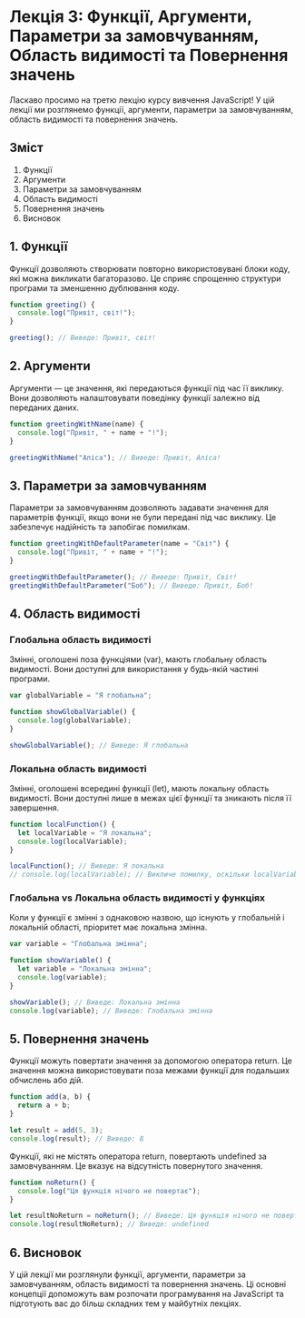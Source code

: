 # Лекція 3: Функції, Аргументи, Параметри за замовчуванням, Область видимості та Повернення значень

Ласкаво просимо на третю лекцію курсу вивчення JavaScript! У цій лекції ми розглянемо функції, аргументи, параметри за замовчуванням, область видимості та повернення значень.

## Зміст

1. Функції
2. Аргументи
3. Параметри за замовчуванням
4. Область видимості
5. Повернення значень
6. Висновок

## 1. Функції

Функції дозволяють створювати повторно використовувані блоки коду, які можна викликати багаторазово. Це сприяє спрощенню структури програми та зменшенню дублювання коду.

```javascript
function greeting() {
  console.log("Привіт, світ!");
}

greeting(); // Виведе: Привіт, світ!
```

## 2. Аргументи

Аргументи — це значення, які передаються функції під час її виклику. Вони дозволяють налаштовувати поведінку функції залежно від переданих даних.

```javascript
function greetingWithName(name) {
  console.log("Привіт, " + name + "!");
}

greetingWithName("Аліса"); // Виведе: Привіт, Аліса!
```

## 3. Параметри за замовчуванням

Параметри за замовчуванням дозволяють задавати значення для параметрів функції, якщо вони не були передані під час виклику. Це забезпечує надійність та запобігає помилкам.

```javascript
function greetingWithDefaultParameter(name = "Світ") {
  console.log("Привіт, " + name + "!");
}

greetingWithDefaultParameter(); // Виведе: Привіт, Світ!
greetingWithDefaultParameter("Боб"); // Виведе: Привіт, Боб!
```

## 4. Область видимості

### Глобальна область видимості

Змінні, оголошені поза функціями (var), мають глобальну область видимості. Вони доступні для використання у будь-якій частині програми.

```javascript
var globalVariable = "Я глобальна";

function showGlobalVariable() {
  console.log(globalVariable);
}

showGlobalVariable(); // Виведе: Я глобальна
```

### Локальна область видимості

Змінні, оголошені всередині функції (let), мають локальну область видимості. Вони доступні лише в межах цієї функції та зникають після її завершення.

```javascript
function localFunction() {
  let localVariable = "Я локальна";
  console.log(localVariable);
}

localFunction(); // Виведе: Я локальна
// console.log(localVariable); // Викличе помилку, оскільки localVariable не доступна поза функцією
```

### Глобальна vs Локальна область видимості у функціях

Коли у функції є змінні з однаковою назвою, що існують у глобальній і локальній області, пріоритет має локальна змінна.

```javascript
var variable = "Глобальна змінна";

function showVariable() {
  let variable = "Локальна змінна";
  console.log(variable);
}

showVariable(); // Виведе: Локальна змінна
console.log(variable); // Виведе: Глобальна змінна
```

## 5. Повернення значень

Функції можуть повертати значення за допомогою оператора return. Це значення можна використовувати поза межами функції для подальших обчислень або дій.

```javascript
function add(a, b) {
  return a + b;
}

let result = add(5, 3);
console.log(result); // Виведе: 8
```

Функції, які не містять оператора return, повертають undefined за замовчуванням. Це вказує на відсутність повернутого значення.

```javascript
function noReturn() {
  console.log("Ця функція нічого не повертає");
}

let resultNoReturn = noReturn(); // Виведе: Ця функція нічого не повертає
console.log(resultNoReturn); // Виведе: undefined
```

## 6. Висновок

У цій лекції ми розглянули функції, аргументи, параметри за замовчуванням, область видимості та повернення значень. Ці основні концепції допоможуть вам розпочати програмування на JavaScript та підготують вас до більш складних тем у майбутніх лекціях.
